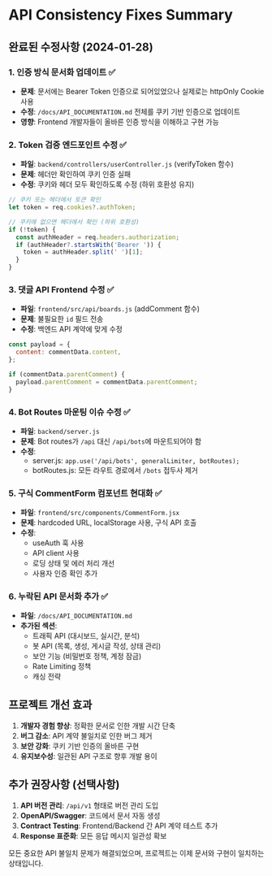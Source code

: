 # API Consistency Fixes Summary

## 완료된 수정사항 (2024-01-28)

### 1. 인증 방식 문서화 업데이트 ✅
- **문제**: 문서에는 Bearer Token 인증으로 되어있었으나 실제로는 httpOnly Cookie 사용
- **수정**: `/docs/API_DOCUMENTATION.md` 전체를 쿠키 기반 인증으로 업데이트
- **영향**: Frontend 개발자들이 올바른 인증 방식을 이해하고 구현 가능

### 2. Token 검증 엔드포인트 수정 ✅
- **파일**: `backend/controllers/userController.js` (verifyToken 함수)
- **문제**: 헤더만 확인하여 쿠키 인증 실패
- **수정**: 쿠키와 헤더 모두 확인하도록 수정 (하위 호환성 유지)
```javascript
// 쿠키 또는 헤더에서 토큰 확인
let token = req.cookies?.authToken;

// 쿠키에 없으면 헤더에서 확인 (하위 호환성)
if (!token) {
  const authHeader = req.headers.authorization;
  if (authHeader?.startsWith('Bearer ')) {
    token = authHeader.split(' ')[1];
  }
}
```

### 3. 댓글 API Frontend 수정 ✅
- **파일**: `frontend/src/api/boards.js` (addComment 함수)
- **문제**: 불필요한 `id` 필드 전송
- **수정**: 백엔드 API 계약에 맞게 수정
```javascript
const payload = {
  content: commentData.content,
};

if (commentData.parentComment) {
  payload.parentComment = commentData.parentComment;
}
```

### 4. Bot Routes 마운팅 이슈 수정 ✅
- **파일**: `backend/server.js`
- **문제**: Bot routes가 `/api` 대신 `/api/bots`에 마운트되어야 함
- **수정**: 
  - server.js: `app.use('/api/bots', generalLimiter, botRoutes);`
  - botRoutes.js: 모든 라우트 경로에서 `/bots` 접두사 제거

### 5. 구식 CommentForm 컴포넌트 현대화 ✅
- **파일**: `frontend/src/components/CommentForm.jsx`
- **문제**: hardcoded URL, localStorage 사용, 구식 API 호출
- **수정**: 
  - useAuth 훅 사용
  - API client 사용
  - 로딩 상태 및 에러 처리 개선
  - 사용자 인증 확인 추가

### 6. 누락된 API 문서화 추가 ✅
- **파일**: `/docs/API_DOCUMENTATION.md`
- **추가된 섹션**:
  - 트래픽 API (대시보드, 실시간, 분석)
  - 봇 API (목록, 생성, 게시글 작성, 상태 관리)
  - 보안 기능 (비밀번호 정책, 계정 잠금)
  - Rate Limiting 정책
  - 캐싱 전략

## 프로젝트 개선 효과

1. **개발자 경험 향상**: 정확한 문서로 인한 개발 시간 단축
2. **버그 감소**: API 계약 불일치로 인한 버그 제거
3. **보안 강화**: 쿠키 기반 인증의 올바른 구현
4. **유지보수성**: 일관된 API 구조로 향후 개발 용이

## 추가 권장사항 (선택사항)

1. **API 버전 관리**: `/api/v1` 형태로 버전 관리 도입
2. **OpenAPI/Swagger**: 코드에서 문서 자동 생성
3. **Contract Testing**: Frontend/Backend 간 API 계약 테스트 추가
4. **Response 표준화**: 모든 응답 메시지 일관성 확보

모든 중요한 API 불일치 문제가 해결되었으며, 프로젝트는 이제 문서와 구현이 일치하는 상태입니다.